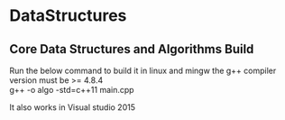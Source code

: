 # DataStructures
Core Data Structures and Algorithms
Build
---------
Run the below command to build it in linux and mingw the g++ compiler version must be >= 4.8.4  
g++ -o algo -std=c++11 main.cpp


It also works in Visual studio 2015
